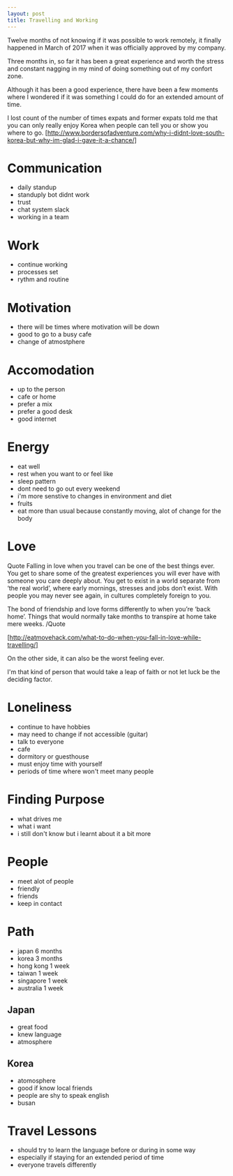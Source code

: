 ```yaml
---
layout: post
title: Travelling and Working
---
```


Twelve months of not knowing if it was possible to work remotely,
it finally happened in March of 2017 when it was officially approved by my company.

Three months in, so far it has been a great experience and worth the stress and constant nagging in
my mind of doing something out of my confort zone. 

Although it has been a good experience, there have been a few moments where I wondered if it was 
something I could do for an extended amount of time.

I lost count of the number of times expats and former expats told me that you can only really enjoy Korea when people can tell you or show you where to go. [http://www.bordersofadventure.com/why-i-didnt-love-south-korea-but-why-im-glad-i-gave-it-a-chance/]

# Communication

- daily standup
- standuply bot didnt work
- trust
- chat system slack
- working in a team

# Work

- continue working
- processes set
- rythm and routine

# Motivation

- there will be times where motivation will be down
- good to go to a busy cafe
- change of atmostphere

# Accomodation

- up to the person
- cafe or home
- prefer a mix
- prefer a good desk
- good internet

# Energy

- eat well
- rest when you want to or feel like
- sleep pattern
- dont need to go out every weekend
- i'm more senstive to changes in environment and diet
- fruits
- eat more than usual because constantly moving, alot of change for the body

# Love

Quote Falling in love when you travel can be one of the best things ever. You get to share some of the greatest experiences you will ever have with someone you care deeply about. You get to exist in a world separate from ‘the real world’, where early mornings, stresses and jobs don’t exist. With people you may never see again, in cultures completely foreign to you.

The bond of friendship and love forms differently to when you’re ‘back home’. Things that would normally take months to transpire at home take mere weeks. /Quote

[http://eatmovehack.com/what-to-do-when-you-fall-in-love-while-travelling/]

On the other side, it can also be the worst feeling ever. 

I'm that kind of person that would take a leap of faith or not let luck be the deciding factor.

# Loneliness

- continue to have hobbies
- may need to change if not accessible (guitar)
- talk to everyone
- cafe
- dormitory or guesthouse
- must enjoy time with yourself
- periods of time where won't meet many people

# Finding Purpose

- what drives me
- what i want
- i still don't know but i learnt about it a bit more

# People

- meet alot of people
- friendly
- friends
- keep in contact

# Path

- japan 6 months
- korea 3 months
- hong kong 1 week 
- taiwan 1 week
- singapore 1 week
- australia 1 week

## Japan

- great food
- knew language
- atmosphere

## Korea

- atomosphere
- good if know local friends
- people are shy to speak english 
- busan

# Travel Lessons

- should try to learn the language before or during in some way
- especially if staying for an extended period of time
- everyone travels differently